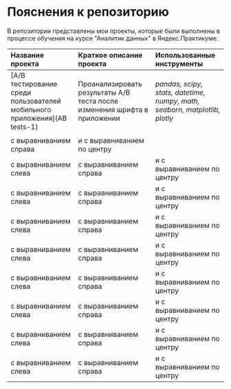 # Пояснения к репозиторию

В репозитории представлены мои проекты, которые были выполнены в процессе обучения на курсе "Аналитик данных" в Яндекс.Практикуме.

| Название проекта      | Краткое описание проекта     | Использованные инструменты  |
| :---------------------| :----------------------------|:----------------------------|
| [А/B тестирование среди пользователей мобильного приложения](AB tests-1) | Проанализировать результаты А/В теста после изменения шрифта в приложении| *pandas, scipy, stats, datetime, numpy, math, seaborn, matplotlib, plotly*|
|                       |   |  |
| с выравниванием справа   | и с выравниванием по центру |
| с выравниванием слева | с выравниванием справа   | и с выравниванием по центру |
| с выравниванием слева | с выравниванием справа   | и с выравниванием по центру |
| с выравниванием слева | с выравниванием справа   | и с выравниванием по центру |
| с выравниванием слева | с выравниванием справа   | и с выравниванием по центру |
| с выравниванием слева | с выравниванием справа   | и с выравниванием по центру |
| с выравниванием слева | с выравниванием справа   | и с выравниванием по центру |
| с выравниванием слева | с выравниванием справа   | и с выравниванием по центру |
| с выравниванием слева | с выравниванием справа   | и с выравниванием по центру |


